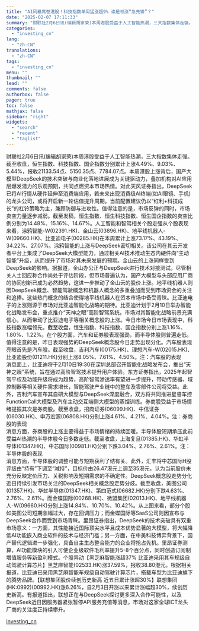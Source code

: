 ```yaml
---
title: "AI风暴席卷港股！科技指数单周猛涨超9% 谁是领涨“急先锋”？"
date: "2025-02-07 17:11:33"
summary: "财联社2月6日讯(编辑胡家荣)本周港股受益于人工智能热潮，三大指数集体走强。截至收盘，恒生指数、科..."
categories:
  - "investing_cn"
lang:
  - "zh-CN"
translations:
  - "zh-CN"
tags:
  - "investing_cn"
menu: ""
thumbnail: ""
lead: ""
comments: false
authorbox: false
pager: true
toc: false
mathjax: false
sidebar: "right"
widgets:
  - "search"
  - "recent"
  - "taglist"
---
```


财联社2月6日讯(编辑胡家荣)本周港股受益于人工智能热潮，三大指数集体走强。截至收盘，恒生指数、科技指数、国企指数分别累计上涨4.49%、9.03%、5.44%，报收21133.54点、5150.35点、7784.07点。本周港股上涨背后，国产大模型DeepSeek的技术突破与商业化落地进展成为关键驱动力，叠加机构对AI应用层爆发潜力的乐观预期，共同点燃资本市场热情。对此天风证券指出，DeepSeek已将AI行情从硬件延伸至消费端应用，若未来出现消费级AI终端(如AI眼镜、手机)的龙头公司，或将开启新一轮估值提升周期。当前配置建议仍以“红利+科技成长”的杠铃策略为主，兼顾防御与进攻性。值得注意的是，市场反弹的同时，市场卖空力量逐步减弱。截至发稿，恒生指数、恒生科技指数、恒生国企指数的卖空比例分别为14.48%、15.16%、14.67%。人工智能和智驾相关个股走强从个股表现来看，涂鸦智能-W(02391.HK)、金山云(03896.HK)、地平线机器人-W(09660.HK)、比亚迪电子(00285.HK)在本周累计上涨73.17%、43.19%、34.22%、27.07%。涂鸦智能的上涨与DeepSeek密切相关。该公司在其云开发者平台上集成了DeepSeek大模型能力，通过相关AI技术推动生态内硬件向“主动智能”升级，从而提升了市场对其未来发展的预期。金山云的上涨同样受到DeepSeek的影响。据报道，金山办公正与DeepSeek进行技术对接测试。尽管相关人士回应称合作尚处于评估阶段，但市场普遍认为，国产大模型与头部应用厂商的协同创新已成为必然趋势，这进一步推动了金山云的股价上涨。地平线机器人则因DeepSeek概念、智能驾驶概念和机器人概念的多重叠加而受到市场资金的关注和追捧。这些热门概念的结合使得地平线机器人在资本市场中备受青睐。比亚迪电子的上涨则源于市场对比亚迪智能化战略的期待。比亚迪计划于2月10日举办智能化战略发布会，重点推介“天神之眼”高阶智驾系统。市场对其智能化战略前景充满信心，从而带动了比亚迪电子等相关概念股的上涨。今日市场今日市场表现中，科技指数涨幅领先。截至收盘，恒生指数、科技指数、国企指数分别上涨1.16%、1.80%、1.22%。在个股方面，汽车和证券股表现强劲，而半导体股则普遍走低。值得注意的是，昨日表现强势的DeepSeek概念股今日走势出现分化。汽车股表现亮眼首先是汽车股。截至收盘，吉利汽车(00175.HK)、理想汽车-W(02015.HK)、比亚迪股份(01211.HK)分别上涨8.05%、7.61%、4.50%。注：汽车股的表现  
消息面上，比亚迪将于2月10日19:30在深圳总部召开智能化战略发布会，推出“天神之眼”系统，旨在通过高阶智驾技术提升用户体验。东方证券指出，2025年起智驾平权及功能升级将成为趋势，高阶智驾渗透率有望进一步提升，带动传感器、域控制器等相关硬件需求增长，智能驾驶产业链中的整车及零部件公司将受益。此外，吉利汽车宣布其自研大模型与DeepSeek深度融合，双方将共同推进星睿车控FunctionCall大模型及汽车主动交互端侧大模型的蒸馏训练。券商股受益于市场情绪提振其次是券商股。截至收盘，招商证券(06099.HK)、中信证券(06030.HK)、申万宏源(06808.HK)分别上涨4.61%、4.21%、4.04%。注：券商股的表现  
消息方面，券商股的上涨主要得益于市场情绪的持续回暖。半导体股短期承压此前受益AI热潮的半导体股今日多数走低。截至收盘，上海复旦(01385.HK)、华虹半导体(01347.HK)、中芯国际(00981.HK)分别下跌3.04%、2.76%、2.61%。注：半导体股的表现  
消息方面，半导体股的调整可能与短期获利了结有关。此外，汇丰将中芯国际H股评级由“持有”下调至“减持”，目标价由26.47港元上调至35港元，认为当前股价未充分反映定价压力、关税影响及短期需求的不确定性。DeepSeek概念股走势分化近日持续引发市场关注的DeepSeek相关概念股走势分歧。截至收盘，美图公司(01357.HK)、华虹半导体(01347.HK)、第四范式(06682.HK)分别下跌4.63%、2.76%、2.61%。而金蝶国际(00268.HK)、微盟集团(02013.HK)、地平线机器人-W(09660.HK)分别上涨14.84%、10.70%、10.42%。从上图来看，部分个股如美图公司短期涨幅过大，存在回调压力；而金蝶国际等SaaS公司则因宣布与DeepSeek合作而受到市场青睐。里昂证券指出，DeepSeek的技术突破具有双重市场意义：一方面，其性能接近国际顶尖水平且成本优势显著的大模型，将大幅降低AI功能嵌入商业软件的技术与经济门槛；另一方面，在中美科技博弈背景下，国产替代逻辑进一步强化，具备自主生态整合能力的企业将抢占先机。里昂证券测算，AI功能模块的引入可使企业级软件毛利率提升5-8个百分点，同时创造订阅制增值服务等新盈利模式。个股异动【黑芝麻智能涨超37% 比亚迪采用其车规级自动驾驶计算芯片】黑芝麻智能(02533.HK)涨37.59%，报收38.80港元。根据相关报道，比亚迪已采用黑芝麻智能车规级自动驾驶计算芯片，搭载车型为比亚迪旗下的腾势品牌。【联想集团股价续创历史新高 近五日累计涨超30%】联想集团 (HK:0992)(00992.HK)涨6.26%，自2月3日开涨以来累计涨幅超30%，续创历史新高。有报道指出，联想正在与DeepSeek探讨更多深入合作可能性，以及DeepSeek近日因服务器紧张暂停API服务充值等消息，市场对这家全球ICT龙头厂商的关注度正持续攀升。

[investing_cn](https://cn.investing.com/news/stock-market-news/article-2662044)
